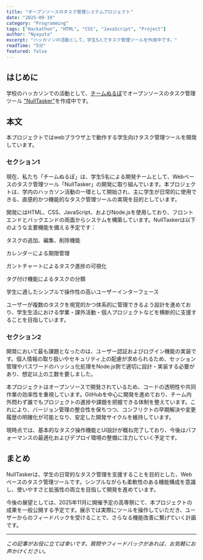```yaml
---
title: "オープンソースのタスク管理システムプロジェクト"
date: "2025-09-19"
category: "Programming"
tags: ["Hackathon", "HTML", "CSS", "JavaScript", "Project"]
author: "Nyayuta"
excerpt: "ハッカソンの活動として、学生5人でタスク管理ツールを作成中です。"
readTime: "5分"
featured: false
---
```



## はじめに

学校のハッカソンでの活動として、[チームぬるぽ](https://github.com/Team-Nullpo)でオープンソースのタスク管理ツール ["NullTasker"](https://github.com/Team-Nullpo/NullTasker)を作成中です。

## 本文

本プロジェクトではwebブラウザ上で動作する学生向けタスク管理ツールを開発しています。
### セクション1

現在、私たち「チームぬるぽ」は、学生5名による開発チームとして、Webベースのタスク管理ツール「NullTasker」の開発に取り組んでいます。本プロジェクトは、学内のハッカソン活動の一環として開始され、主に学生が日常的に使用できる、直感的かつ機能的なタスク管理ツールの実現を目的としています。

開発にはHTML、CSS、JavaScript、およびNode.jsを使用しており、フロントエンドとバックエンドの両面からシステムを構築しています。NullTaskerは以下のような主要機能を備える予定です：

タスクの追加、編集、削除機能

カレンダーによる期限管理

ガントチャートによるタスク進捗の可視化

タグ付け機能によるタスクの分類

学生に適したシンプルで操作性の高いユーザーインターフェース

ユーザーが複数のタスクを視覚的かつ体系的に管理できるよう設計を進めており、学生生活における学業・課外活動・個人プロジェクトなどを横断的に支援することを目指しています。



### セクション2

開発において最も課題となったのは、ユーザー認証およびログイン機能の実装です。個人情報の取り扱いやセキュリティ上の配慮が求められるため、セッション管理やパスワードのハッシュ化処理をNode.js側で適切に設計・実装する必要があり、想定以上の工数を要しました。

本プロジェクトはオープンソースで開発されているため、コードの透明性や共同作業の効率性を重視しています。GitHubを中心に開発を進めており、チーム内外問わず誰でもプロジェクトの進捗や課題を把握できる体制を整えています。これにより、バージョン管理の整合性を保ちつつ、コンフリクトの早期解決や変更履歴の明確化が可能となり、安定した開発サイクルを維持しています。

現時点では、基本的なタスク操作機能とUI設計が概ね完了しており、今後はパフォーマンスの最適化およびデプロイ環境の整備に注力していく予定です。

## まとめ

NullTaskerは、学生の日常的なタスク管理を支援することを目的とした、Webベースのタスク管理ツールです。シンプルながらも柔軟性のある機能構成を意識し、使いやすさと拡張性の両立を目指して開発を進めています。

今後の展望としては、2025年11月に開催予定の高専祭にて、本プロジェクトの成果を一般公開する予定です。展示では実際にツールを操作していただき、ユーザーからのフィードバックを受けることで、さらなる機能改善に繋げていく計画です。

---

*この記事がお役に立てば幸いです。質問やフィードバックがあれば、お気軽にお声かけください。*